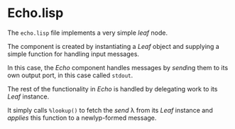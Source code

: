 # Echo.lisp

The `echo.lisp` file implements a very simple *leaf* node.

The component is created by instantiating a *Leaf* object and supplying a simple function for handling input messages.

In this case, the *Echo* component handles messages by *send*ing them to its own output port, in this case called `stdout`.

The rest of the functionality in *Echo* is handled by delegating work to its *Leaf* instance.

It simply calls `%lookup()` to fetch the *send* λ from its *Leaf* instance and *applies* this function to a newlyp-formed message.